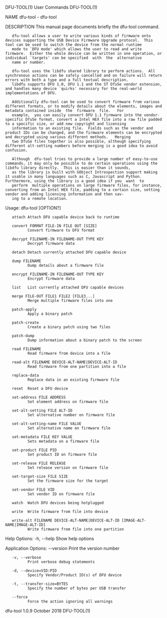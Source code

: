 DFU-TOOL(1)                                                                                  User Commands                                                                                 DFU-TOOL(1)

NAME
       dfu-tool - dfu-tool

DESCRIPTION
       This manual page documents briefly the dfu-tool command.

       dfu-tool allows a user to write various kinds of firmware onto devices supporting the USB Device Firmware Upgrade protocol.  This tool can be used to switch the device from the normal runtime
       mode to `DFU mode' which allows the user to read and write firmware.  Either the whole device can be written in one operation, or individual `targets' can be specified  with  the  alternative
       name or number.

       dfu-tool uses the libdfu shared library to perform actions.  All synchronous actions can be safely cancelled and on failure will return errors with both a type and a full textual description.
       libdfu supports DFU 1.0, DFU 1.1 and the ST DfuSe vendor extension, and handles many device `quirks' necessary for the real-world implementations of DFU.

       Additionally dfu-tool can be used to convert firmware from various different formats, or to modify details about the elements, images and metadata contained inside  the  firmware  file.   For
       example,  you can easily convert DFU 1.1 firmware into the vendor-specific DfuSe format, convert a Intel HEX file into a raw file padded to a specific size, or add new copyright and licensing
       information to an existing file.  Fields such as the vendor and product IDs can be changed, and the firmware elements can be encrypted and decrypted using various different methods.   Merging
       two DfuSe files together is also possible, although specifying different alt-setting numbers before merging is a good idea to avoid confusion.

       Although  dfu-tool tries to provide a large number of easy-to-use commands, it may only be possible to do certain operations using the libdfu library directly.  This is easier than it sounds,
       as the library is built with GObject Introspection support making it usable in many languages such as C, Javascript and Python.  Furthermore, using the library is a good idea if you  want  to
       perform  multiple operations on large firmware files, for instance, converting from an Intel HEX file, padding to a certain size, setting vendor and adding licensing information and then sav‐
       ing to a remote location.

   Usage:
              dfu-tool [OPTION?]

       attach Attach DFU capable device back to runtime

       convert FORMAT FILE-IN FILE OUT [SIZE]
              Convert firmware to DFU format

       decrypt FILENAME-IN FILENAME-OUT TYPE KEY
              Decrypt firmware data

       detach Detach currently attached DFU capable device

       dump FILENAME
              Dump details about a firmware file

       encrypt FILENAME-IN FILENAME-OUT TYPE KEY
              Encrypt firmware data

       list   List currently attached DFU capable devices

       merge FILE-OUT FILE1 FILE2 [FILE3...]
              Merge multiple firmware files into one

       patch-apply
              Apply a binary patch

       patch-create
              Create a binary patch using two files

       patch-dump
              Dump information about a binary patch to the screen

       read FILENAME
              Read firmware from device into a file

       read-alt FILENAME DEVICE-ALT-NAME|DEVICE-ALT-ID
              Read firmware from one partition into a file

       replace-data
              Replace data in an existing firmware file

       reset  Reset a DFU device

       set-address FILE ADDRESS
              Set element address on firmware file

       set-alt-setting FILE ALT-ID
              Set alternative number on firmware file

       set-alt-setting-name FILE VALUE
              Set alternative name on firmware file

       set-metadata FILE KEY VALUE
              Sets metadata on a firmware file

       set-product FILE PID
              Set product ID on firmware file

       set-release FILE RELEASE
              Set release version on firmware file

       set-target-size FILE SIZE
              Set the firmware size for the target

       set-vendor FILE VID
              Set vendor ID on firmware file

       watch  Watch DFU devices being hotplugged

       write  Write firmware from file into device

       write-alt FILENAME DEVICE-ALT-NAME|DEVICE-ALT-ID [IMAGE-ALT-NAME|IMAGE-ALT-ID]
              Write firmware from file into one partition

   Help Options:
       -h, --help
              Show help options

   Application Options:
       --version
              Print the version number

       -v, --verbose
              Print verbose debug statements

       -d, --device=VID:PID
              Specify Vendor/Product ID(s) of DFU device

       -t, --transfer-size=BYTES
              Specify the number of bytes per USB transfer

       --force
              Force the action ignoring all warnings

dfu-tool 1.0.9                                                                               October 2018                                                                                  DFU-TOOL(1)
